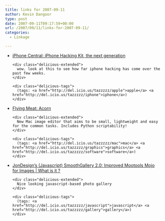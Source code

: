```yaml
---
title: links for 2007-09-11
author: Kevin Dangoor
type: post
date: 2007-09-11T09:17:59+00:00
url: /2007/09/11/links-for-2007-09-11/
categories:
  - Linkage

---
```

<ul class="delicious">
  <li>
    <div class="delicious-link">
      <a href="http://iphone.macworld.com/2007/09/iphone_hacking_kit_the_next_ge.php">iPhone Central: iPhone Hacking Kit, the next generation</a>
    </div>
    
    <div class="delicious-extended">
      wow. look at this to see how far iphone hacking has come over the past few weeks.
    </div>
    
    <div class="delicious-tags">
      (tags: <a href="http://del.icio.us/tazzzzz/apple">apple</a> <a href="http://del.icio.us/tazzzzz/iphone">iphone</a>)
    </div>
  </li>
  
  <li>
    <div class="delicious-link">
      <a href="http://flyingmeat.com/acorn/">Flying Meat: Acorn</a>
    </div>
    
    <div class="delicious-extended">
      New Mac image editor that aims to be small, lightweight and easy for the common tasks. Includes Python scriptability!
    </div>
    
    <div class="delicious-tags">
      (tags: <a href="http://del.icio.us/tazzzzz/mac">mac</a> <a href="http://del.icio.us/tazzzzz/graphics">graphics</a> <a href="http://del.icio.us/tazzzzz/software">software</a>)
    </div>
  </li>
  
  <li>
    <div class="delicious-link">
      <a href="http://smoothgallery.jondesign.net/">JonDesign&#8217;s (Javascript) SmoothGallery 2.0: Improved Mootools Mojo for Images | What is it ?</a>
    </div>
    
    <div class="delicious-extended">
      Nice looking javascript-based photo gallery
    </div>
    
    <div class="delicious-tags">
      (tags: <a href="http://del.icio.us/tazzzzz/javascript">javascript</a> <a href="http://del.icio.us/tazzzzz/gallery">gallery</a>)
    </div>
  </li>
</ul>